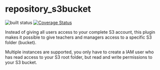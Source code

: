 # repository_s3bucket 

![built status](https://travis-ci.org/ewallah/moodle-repository_s3bucket.svg?branch=master)
[![Coverage Status](https://coveralls.io/repos/github/ewallah/moodle-repository_s3bucket/badge.svg?branch=master)](https://coveralls.io/github/ewallah/moodle-repository_s3bucket?branch=master)

Instead of giving all users access to your complete S3 account, this plugin makes it
possible to give teachers and managers access to a specific S3 folder (bucket).

Multiple instances are supported, you only have to create a IAM user who has read access
to your S3 root folder, but read and write permissions to your S3 bucket.    
